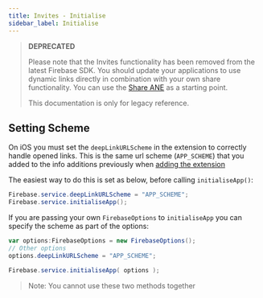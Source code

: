 ```yaml
---
title: Invites - Initialise
sidebar_label: Initialise
---
```


>
> **DEPRECATED**
>
> Please note that the Invites functionality has been removed from the latest Firebase SDK. 
> You should update your applications to use dynamic links directly in combination with your own share functionality.
> You can use the [Share ANE](https://airnativeextensions.com/extension/com.distriqt.Share) as a starting point.
>
> This documentation is only for legacy reference.
>




## Setting Scheme

On iOS you must set the `deepLinkURLScheme` in the extension to correctly handle opened links.
This is the same url scheme (`APP_SCHEME`) that you added to the info additions previously when 
[adding the extension](../dynamiclinks/add-the-extension)

The easiest way to do this is set as below, before calling `initialiseApp()`:

```actionscript
Firebase.service.deepLinkURLScheme = "APP_SCHEME";
Firebase.service.initialiseApp();
```


If you are passing your own `FirebaseOptions` to `initialiseApp` you can specify the scheme
as part of the options:

```actionscript
var options:FirebaseOptions = new FirebaseOptions();
// Other options
options.deepLinkURLScheme = "APP_SCHEME";

Firebase.service.initialiseApp( options );
```

>
> Note: You cannot use these two methods together
>

